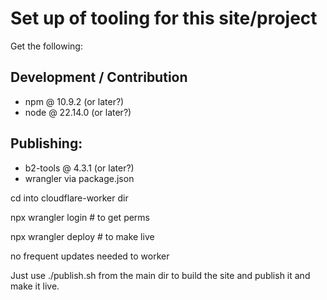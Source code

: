 # Set up of tooling for this site/project

Get the following:

## Development / Contribution

* npm @ 10.9.2 (or later?)
* node @ 22.14.0 (or later?)

## Publishing:

* b2-tools @ 4.3.1 (or later?)
* wrangler via package.json

cd into cloudflare-worker dir

npx wrangler login # to get perms

npx wrangler deploy # to make live

no frequent updates needed to worker

Just use ./publish.sh from the main dir to build the site and publish it and make it live.
